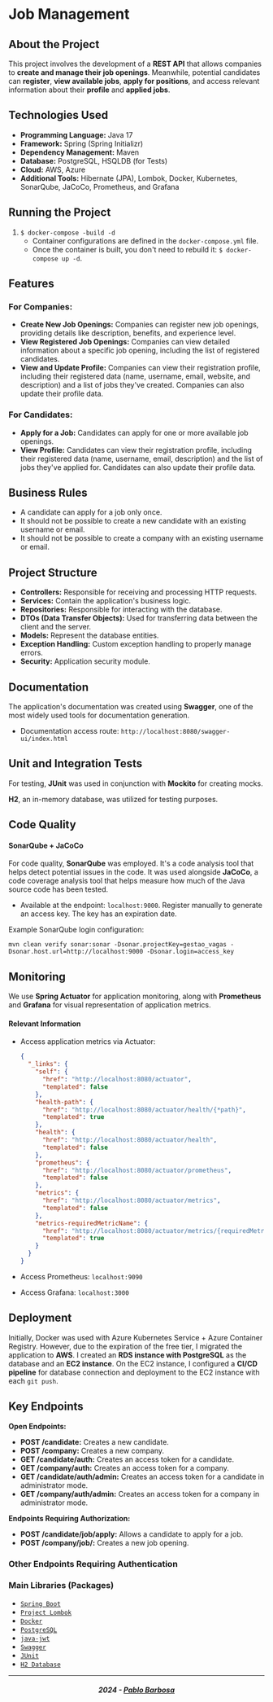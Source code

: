 # Job Management

## About the Project

This project involves the development of a **REST API** that allows companies to **create and manage their job openings**. Meanwhile, potential candidates can **register**, **view available jobs**, **apply for positions**, and access relevant information about their **profile** and **applied jobs**.

## Technologies Used

* **Programming Language:** Java 17
* **Framework:** Spring (Spring Initializr)
* **Dependency Management:** Maven
* **Database:** PostgreSQL, HSQLDB (for Tests)
* **Cloud:** AWS, Azure
* **Additional Tools:** Hibernate (JPA), Lombok, Docker, Kubernetes, SonarQube, JaCoCo, Prometheus, and Grafana

## Running the Project

1.  `$ docker-compose -build -d`
    * Container configurations are defined in the `docker-compose.yml` file.
    * Once the container is built, you don't need to rebuild it: `$ docker-compose up -d`.

## Features

### For Companies:

* **Create New Job Openings:** Companies can register new job openings, providing details like description, benefits, and experience level.
* **View Registered Job Openings:** Companies can view detailed information about a specific job opening, including the list of registered candidates.
* **View and Update Profile:** Companies can view their registration profile, including their registered data (name, username, email, website, and description) and a list of jobs they've created. Companies can also update their profile data.

### For Candidates:

* **Apply for a Job:** Candidates can apply for one or more available job openings.
* **View Profile:** Candidates can view their registration profile, including their registered data (name, username, email, description) and the list of jobs they've applied for. Candidates can also update their profile data.

## Business Rules

* A candidate can apply for a job only once.
* It should not be possible to create a new candidate with an existing username or email.
* It should not be possible to create a company with an existing username or email.

## Project Structure

* **Controllers:** Responsible for receiving and processing HTTP requests.
* **Services:** Contain the application's business logic.
* **Repositories:** Responsible for interacting with the database.
* **DTOs (Data Transfer Objects):** Used for transferring data between the client and the server.
* **Models:** Represent the database entities.
* **Exception Handling:** Custom exception handling to properly manage errors.
* **Security:** Application security module.

## Documentation

The application's documentation was created using **Swagger**, one of the most widely used tools for documentation generation.

* Documentation access route: `http://localhost:8080/swagger-ui/index.html`

## Unit and Integration Tests

For testing, **JUnit** was used in conjunction with **Mockito** for creating mocks.

**H2**, an in-memory database, was utilized for testing purposes.

## Code Quality

#### SonarQube + JaCoCo

For code quality, **SonarQube** was employed. It's a code analysis tool that helps detect potential issues in the code. It was used alongside **JaCoCo**, a code coverage analysis tool that helps measure how much of the Java source code has been tested.

* Available at the endpoint: `localhost:9000`. Register manually to generate an access key. The key has an expiration date.

Example SonarQube login configuration:

```shell:
mvn clean verify sonar:sonar -Dsonar.projectKey=gestao_vagas -Dsonar.host.url=http://localhost:9000 -Dsonar.login=access_key
```

## Monitoring

We use **Spring Actuator** for application monitoring, along with **Prometheus** and **Grafana** for visual representation of application metrics.

#### Relevant Information

* Access application metrics via Actuator:

    ```json
    {
      "_links": {
        "self": {
          "href": "http://localhost:8080/actuator",
          "templated": false
        },
        "health-path": {
          "href": "http://localhost:8080/actuator/health/{*path}",
          "templated": true
        },
        "health": {
          "href": "http://localhost:8080/actuator/health",
          "templated": false
        },
        "prometheus": {
          "href": "http://localhost:8080/actuator/prometheus",
          "templated": false
        },
        "metrics": {
          "href": "http://localhost:8080/actuator/metrics",
          "templated": false
        },
        "metrics-requiredMetricName": {
          "href": "http://localhost:8080/actuator/metrics/{requiredMetricName}",
          "templated": true
        }
      }
    }
    ```

* Access Prometheus: `localhost:9090`
* Access Grafana: `localhost:3000`

## Deployment

Initially, Docker was used with Azure Kubernetes Service + Azure Container Registry. However, due to the expiration of the free tier, I migrated the application to **AWS**. I created an **RDS instance with PostgreSQL** as the database and an **EC2 instance**. On the EC2 instance, I configured a **CI/CD pipeline** for database connection and deployment to the EC2 instance with each `git push`.

## Key Endpoints

**Open Endpoints:**

* **POST /candidate:** Creates a new candidate.
* **POST /company:** Creates a new company.
* **GET /candidate/auth:** Creates an access token for a candidate.
* **GET /company/auth:** Creates an access token for a company.
* **GET /candidate/auth/admin:** Creates an access token for a candidate in administrator mode.
* **GET /company/auth/admin:** Creates an access token for a company in administrator mode.

**Endpoints Requiring Authorization:**

* **POST /candidate/job/apply:** Allows a candidate to apply for a job.
* **POST /company/job/:** Creates a new job opening.

### Other Endpoints Requiring Authentication

### Main Libraries (Packages)

* [`Spring Boot`](https://spring.io/)
* [`Project Lombok`](https://projectlombok.org/)
* [`Docker`](https://www.docker.com/)
* [`PostgreSQL`](https://www.postgresql.org/)
* [`java-jwt`](https://github.com/auth0/java-jwt)
* [`Swagger`](https://swagger.io/)
* [`JUnit`](https://junit.org/junit4/)
* [`H2 Database`](https://www.h2database.com/html/main.html)

---

<h5 align="center">
  2024 - <a href="https://github.com/pbarsou/">Pablo Barbosa</a>
</h5>
